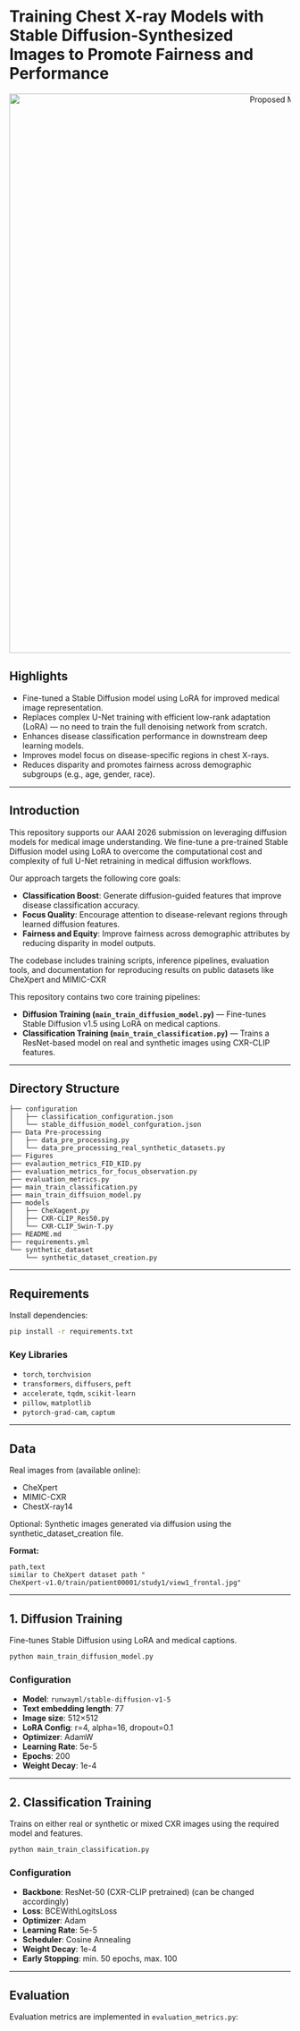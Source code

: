 #  Training Chest X-ray Models with Stable Diffusion-Synthesized Images to Promote Fairness and Performance

<p align="center">
  <img src="Figures/StabbleDiffusionwithLoRA.png" alt="Proposed Methodology" width="1000"/>
</p>

## Highlights

- Fine-tuned a Stable Diffusion model using LoRA for improved medical image representation.
- Replaces complex U-Net training with efficient low-rank adaptation (LoRA) — no need to train the full denoising network from scratch.
- Enhances disease classification performance in downstream deep learning models.
- Improves model focus on disease-specific regions in chest X-rays.
- Reduces disparity and promotes fairness across demographic subgroups (e.g., age, gender, race).

---

## Introduction

This repository supports our AAAI 2026 submission on leveraging diffusion models for medical image understanding. We fine-tune a pre-trained Stable Diffusion model using LoRA to overcome the computational cost and complexity of full U-Net retraining in medical diffusion workflows. 

Our approach targets the following core goals:

- **Classification Boost**: Generate diffusion-guided features that improve disease classification accuracy.
- **Focus Quality**: Encourage attention to disease-relevant regions through learned diffusion features.
- **Fairness and Equity**: Improve fairness across demographic attributes by reducing disparity in model outputs.

The codebase includes training scripts, inference pipelines, evaluation tools, and documentation for reproducing results on public datasets like CheXpert and MIMIC-CXR



This repository contains two core training pipelines:

- **Diffusion Training (`main_train_diffusion_model.py`)** — Fine-tunes Stable Diffusion v1.5 using LoRA on medical captions.
- **Classification Training (`main_train_classification.py`)** — Trains a ResNet-based model on real and synthetic images using CXR-CLIP features.

---

## Directory Structure

```
├── configuration
│   ├── classification_configuration.json
│   └── stable_diffusion_model_confguration.json
├── Data Pre-processing
│   ├── data_pre_processing.py
│   └── data_pre_processing_real_synthetic_datasets.py
├── Figures
├── evalaution_metrics_FID_KID.py
├── evaluation_metrics_for_focus_observation.py
├── evaluation_metrics.py
├── main_train_classification.py
├── main_train_diffsuion_model.py
├── models
│   ├── CheXagent.py
│   ├── CXR-CLIP_Res50.py
│   └── CXR-CLIP_Swin-T.py
├── README.md
├── requirements.yml
└── synthetic_dataset
    └── synthetic_dataset_creation.py
```

---

## Requirements

Install dependencies:

```bash
pip install -r requirements.txt
```

### Key Libraries

- `torch`, `torchvision`  
- `transformers`, `diffusers`, `peft`  
- `accelerate`, `tqdm`, `scikit-learn`  
- `pillow`, `matplotlib`  
- `pytorch-grad-cam`, `captum`  

---

## Data

Real images from (available online):
- CheXpert
- MIMIC-CXR
- ChestX-ray14

Optional: Synthetic images generated via diffusion using the synthetic_dataset_creation file.

**Format:**

```
path,text
similar to CheXpert dataset path "
CheXpert-v1.0/train/patient00001/study1/view1_frontal.jpg"
```

---

## 1. Diffusion Training

Fine-tunes Stable Diffusion using LoRA and medical captions.

```bash
python main_train_diffusion_model.py
```

### Configuration

- **Model**: `runwayml/stable-diffusion-v1-5`
- **Text embedding length**: 77
- **Image size**: 512×512
- **LoRA Config**: r=4, alpha=16, dropout=0.1
- **Optimizer**: AdamW
- **Learning Rate**: 5e-5
- **Epochs**: 200
- **Weight Decay**: 1e-4

---

## 2. Classification Training

Trains on either real or synthetic or mixed CXR images using the required model and features.

```bash
python main_train_classification.py
```

### Configuration

- **Backbone**: ResNet-50 (CXR-CLIP pretrained) (can be changed accordingly)
- **Loss**: BCEWithLogitsLoss
- **Optimizer**: Adam
- **Learning Rate**: 5e-5
- **Scheduler**: Cosine Annealing
- **Weight Decay**: 1e-4
- **Early Stopping**: min. 50 epochs, max. 100
---

## Evaluation

Evaluation metrics are implemented in `evaluation_metrics.py`: